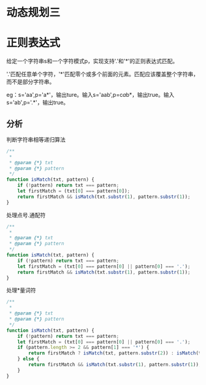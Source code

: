 # 动态规划三

# 正则表达式

给定一个字符串s和一个字符模式p，实现支持'.'和'*'的正则表达式匹配。

'.'匹配任意单个字符，'*'匹配零个或多个前面的元素。匹配应该覆盖整个字符串，而不是部分字符串。

eg：s='aa',p='a*'，输出ture。输入s='aab',p=c*a*b*，输出true。输入s='ab',p='.*'，输出true。

## 分析

判断字符串相等递归算法

```js
/**
 * 
 * @param {*} txt 
 * @param {*} pattern 
 */
function isMatch(txt, pattern) {
    if (!pattern) return txt === pattern;
    let firstMatch = (txt[0] === pattern[0]);
    return firstMatch && isMatch(txt.substr(1), pattern.substr(1));
}
```

处理点号.通配符

```js
/**
 * 
 * @param {*} txt 
 * @param {*} pattern 
 */
function isMatch(txt, pattern) {
    if (!pattern) return txt === pattern;
    let firstMatch = (txt[0] === pattern[0] || pattern[0] === '.');
    return firstMatch && isMatch(txt.substr(1), pattern.substr(1));
}
```

处理*量词符

```js
/**
 * 
 * @param {*} txt 
 * @param {*} pattern 
 */
function isMatch(txt, pattern) {
    if (!pattern) return txt === pattern;
    let firstMatch = (txt[0] === pattern[0] || pattern[0] === '.');
    if (pattern.length >= 2 && pattern[1] === '*') {
        return firstMatch ? isMatch(txt, pattern.substr(2)) : isMatch(txt.substr(1), pattern);
    } else {
        return firstMatch && isMatch(txt.substr(1), pattern.substr(1));
    }
}
```
